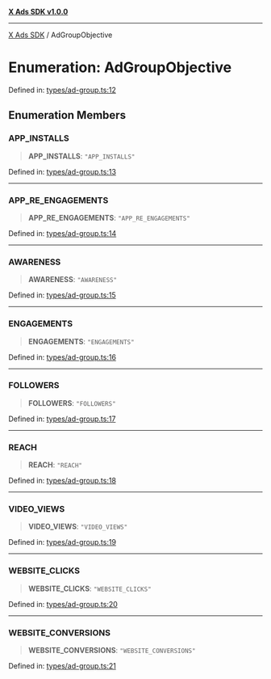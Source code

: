 [**X Ads SDK v1.0.0**](../README.md)

***

[X Ads SDK](../globals.md) / AdGroupObjective

# Enumeration: AdGroupObjective

Defined in: [types/ad-group.ts:12](https://github.com/kage1020/x-ads-sdk/blob/main/src/types/ad-group.ts#L12)

## Enumeration Members

### APP\_INSTALLS

> **APP\_INSTALLS**: `"APP_INSTALLS"`

Defined in: [types/ad-group.ts:13](https://github.com/kage1020/x-ads-sdk/blob/main/src/types/ad-group.ts#L13)

***

### APP\_RE\_ENGAGEMENTS

> **APP\_RE\_ENGAGEMENTS**: `"APP_RE_ENGAGEMENTS"`

Defined in: [types/ad-group.ts:14](https://github.com/kage1020/x-ads-sdk/blob/main/src/types/ad-group.ts#L14)

***

### AWARENESS

> **AWARENESS**: `"AWARENESS"`

Defined in: [types/ad-group.ts:15](https://github.com/kage1020/x-ads-sdk/blob/main/src/types/ad-group.ts#L15)

***

### ENGAGEMENTS

> **ENGAGEMENTS**: `"ENGAGEMENTS"`

Defined in: [types/ad-group.ts:16](https://github.com/kage1020/x-ads-sdk/blob/main/src/types/ad-group.ts#L16)

***

### FOLLOWERS

> **FOLLOWERS**: `"FOLLOWERS"`

Defined in: [types/ad-group.ts:17](https://github.com/kage1020/x-ads-sdk/blob/main/src/types/ad-group.ts#L17)

***

### REACH

> **REACH**: `"REACH"`

Defined in: [types/ad-group.ts:18](https://github.com/kage1020/x-ads-sdk/blob/main/src/types/ad-group.ts#L18)

***

### VIDEO\_VIEWS

> **VIDEO\_VIEWS**: `"VIDEO_VIEWS"`

Defined in: [types/ad-group.ts:19](https://github.com/kage1020/x-ads-sdk/blob/main/src/types/ad-group.ts#L19)

***

### WEBSITE\_CLICKS

> **WEBSITE\_CLICKS**: `"WEBSITE_CLICKS"`

Defined in: [types/ad-group.ts:20](https://github.com/kage1020/x-ads-sdk/blob/main/src/types/ad-group.ts#L20)

***

### WEBSITE\_CONVERSIONS

> **WEBSITE\_CONVERSIONS**: `"WEBSITE_CONVERSIONS"`

Defined in: [types/ad-group.ts:21](https://github.com/kage1020/x-ads-sdk/blob/main/src/types/ad-group.ts#L21)
